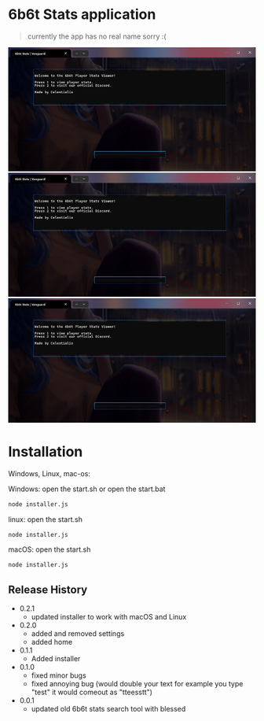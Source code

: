 # 6b6t Stats application
> currently the app has no real name sorry :(

![First stage](https://raw.githubusercontent.com/Celestialis1/6b6t-stats/refs/heads/main/image.png)
![First stage](https://raw.githubusercontent.com/Celestialis1/6b6t-stats/refs/heads/main/image2.png)
![First stage](https://raw.githubusercontent.com/Celestialis1/6b6t-stats/refs/heads/main/image.png)
# Installation

Windows, Linux, mac-os:

Windows:
open the start.sh or open the start.bat

```sh
node installer.js
```

linux:
open the start.sh

```sh
node installer.js
```

macOS:
open the start.sh

```sh
node installer.js
```

## Release History

* 0.2.1
    * updated installer to work with macOS and Linux
* 0.2.0
    * added and removed settings
    * added home
* 0.1.1
    * Added installer
* 0.1.0
    * fixed minor bugs
    * fixed annoying bug (would double your text for example you type "test" it would comeout as "tteesstt")
* 0.0.1
    * updated old 6b6t stats search tool with blessed
